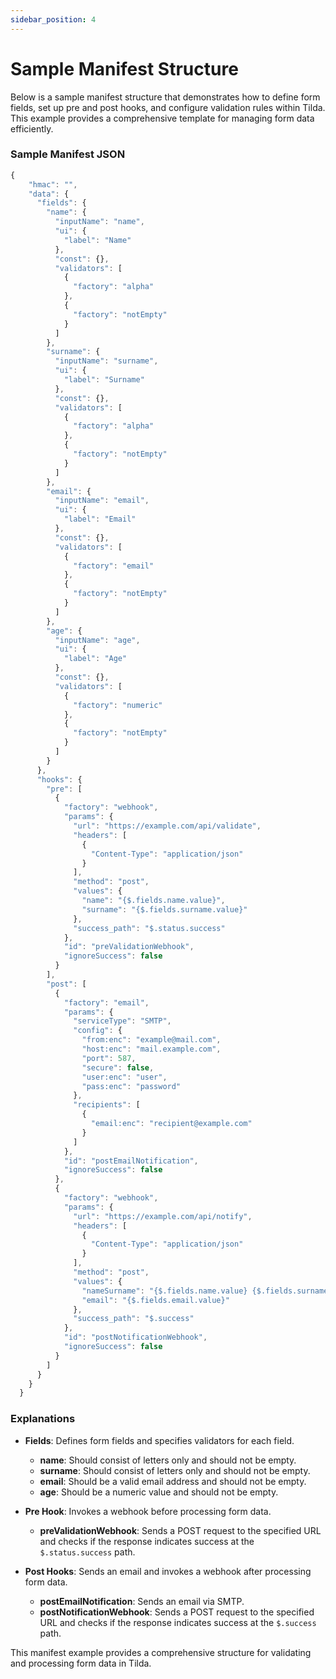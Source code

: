 ```yaml
---
sidebar_position: 4
---
```


# Sample Manifest Structure

Below is a sample manifest structure that demonstrates how to define form fields, set up pre and post hooks, and configure validation rules within Tilda. This example provides a comprehensive template for managing form data efficiently.

### Sample Manifest JSON

```jsx title="manifest.json"
{
    "hmac": "",
    "data": {
      "fields": {
        "name": {
          "inputName": "name",
          "ui": {
            "label": "Name"
          },
          "const": {},
          "validators": [
            {
              "factory": "alpha"
            },
            {
              "factory": "notEmpty"
            }
          ]
        },
        "surname": {
          "inputName": "surname",
          "ui": {
            "label": "Surname"
          },
          "const": {},
          "validators": [
            {
              "factory": "alpha"
            },
            {
              "factory": "notEmpty"
            }
          ]
        },
        "email": {
          "inputName": "email",
          "ui": {
            "label": "Email"
          },
          "const": {},
          "validators": [
            {
              "factory": "email"
            },
            {
              "factory": "notEmpty"
            }
          ]
        },
        "age": {
          "inputName": "age",
          "ui": {
            "label": "Age"
          },
          "const": {},
          "validators": [
            {
              "factory": "numeric"
            },
            {
              "factory": "notEmpty"
            }
          ]
        }
      },
      "hooks": {
        "pre": [
          {
            "factory": "webhook",
            "params": {
              "url": "https://example.com/api/validate",
              "headers": [
                {
                  "Content-Type": "application/json"
                }
              ],
              "method": "post",
              "values": {
                "name": "{$.fields.name.value}",
                "surname": "{$.fields.surname.value}"
              },
              "success_path": "$.status.success"
            },
            "id": "preValidationWebhook",
            "ignoreSuccess": false
          }
        ],
        "post": [
          {
            "factory": "email",
            "params": {
              "serviceType": "SMTP",
              "config": {
                "from:enc": "example@mail.com",
                "host:enc": "mail.example.com",
                "port": 587,
                "secure": false,
                "user:enc": "user",
                "pass:enc": "password"
              },
              "recipients": [
                {
                  "email:enc": "recipient@example.com"
                }
              ]
            },
            "id": "postEmailNotification",
            "ignoreSuccess": false
          },
          {
            "factory": "webhook",
            "params": {
              "url": "https://example.com/api/notify",
              "headers": [
                {
                  "Content-Type": "application/json"
                }
              ],
              "method": "post",
              "values": {
                "nameSurname": "{$.fields.name.value} {$.fields.surname.value}",
                "email": "{$.fields.email.value}"
              },
              "success_path": "$.success"
            },
            "id": "postNotificationWebhook",
            "ignoreSuccess": false
          }
        ]
      }
    }
  }
```

### Explanations

- **Fields**: Defines form fields and specifies validators for each field.
  - **name**: Should consist of letters only and should not be empty.
  - **surname**: Should consist of letters only and should not be empty.
  - **email**: Should be a valid email address and should not be empty.
  - **age**: Should be a numeric value and should not be empty.

- **Pre Hook**: Invokes a webhook before processing form data.
  - **preValidationWebhook**: Sends a POST request to the specified URL and checks if the response indicates success at the `$.status.success` path.

- **Post Hooks**: Sends an email and invokes a webhook after processing form data.
  - **postEmailNotification**: Sends an email via SMTP.
  - **postNotificationWebhook**: Sends a POST request to the specified URL and checks if the response indicates success at the `$.success` path.

This manifest example provides a comprehensive structure for validating and processing form data in Tilda.

